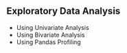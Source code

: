 ## Exploratory Data Analysis
* Using Univariate Analysis
* Using Bivariate Analysis
* Using Pandas Profiling 
